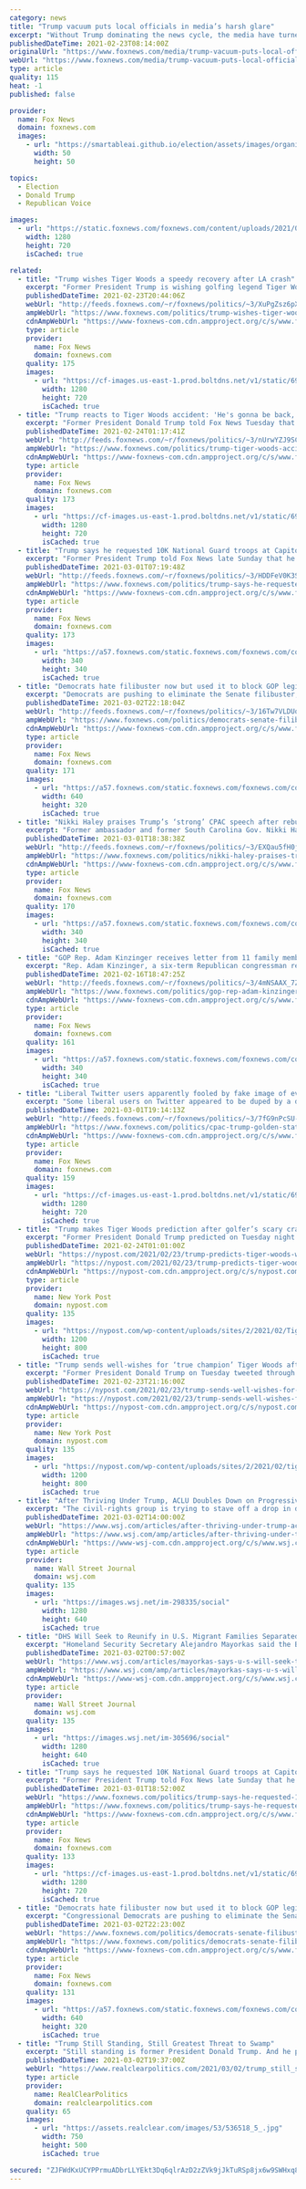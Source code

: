 ```yaml
---
category: news
title: "Trump vacuum puts local officials in media’s harsh glare"
excerpt: "Without Trump dominating the news cycle, the media have turned their attention to scandals and controversies like those involving the governor of New York, the governor of California, and a senator fr"
publishedDateTime: 2021-02-23T08:14:00Z
originalUrl: "https://www.foxnews.com/media/trump-vacuum-puts-local-officials-in-medias-harsh-glare"
webUrl: "https://www.foxnews.com/media/trump-vacuum-puts-local-officials-in-medias-harsh-glare"
type: article
quality: 115
heat: -1
published: false

provider:
  name: Fox News
  domain: foxnews.com
  images:
    - url: "https://smartableai.github.io/election/assets/images/organizations/foxnews.com-50x50.jpg"
      width: 50
      height: 50

topics:
  - Election
  - Donald Trump
  - Republican Voice

images:
  - url: "https://static.foxnews.com/foxnews.com/content/uploads/2021/02/Cruz-Cuomo.jpg"
    width: 1280
    height: 720
    isCached: true

related:
  - title: "Trump wishes Tiger Woods a speedy recovery after LA crash"
    excerpt: "Former President Trump is wishing golfing legend Tiger Woods well after he experienced a tragic car accident on Tuesday."
    publishedDateTime: 2021-02-23T20:44:06Z
    webUrl: "http://feeds.foxnews.com/~r/foxnews/politics/~3/XuPgZsz6pXU/trump-wishes-tiger-woods-a-speedy-recovery-after-la-crash"
    ampWebUrl: "https://www.foxnews.com/politics/trump-wishes-tiger-woods-a-speedy-recovery-after-la-crash.amp"
    cdnAmpWebUrl: "https://www-foxnews-com.cdn.ampproject.org/c/s/www.foxnews.com/politics/trump-wishes-tiger-woods-a-speedy-recovery-after-la-crash.amp"
    type: article
    provider:
      name: Fox News
      domain: foxnews.com
    quality: 175
    images:
      - url: "https://cf-images.us-east-1.prod.boltdns.net/v1/static/694940094001/b77fd6d9-01d7-4f05-b55c-46c5036d321e/d1927e9e-87bd-409d-b12b-a3c4ff0a798f/1280x720/match/image.jpg"
        width: 1280
        height: 720
        isCached: true
  - title: "Trump reacts to Tiger Woods accident: 'He's gonna be back, I have no doubt'"
    excerpt: "Former President Donald Trump told Fox News Tuesday that he has \"no doubt\" Tiger Woods will make a strong comeback after suffering serious injuries in a car accident in Southern California."
    publishedDateTime: 2021-02-24T01:17:41Z
    webUrl: "http://feeds.foxnews.com/~r/foxnews/politics/~3/nUrwYZJ9SCw/trump-tiger-woods-accident-injuries-golf-legend"
    ampWebUrl: "https://www.foxnews.com/politics/trump-tiger-woods-accident-injuries-golf-legend.amp"
    cdnAmpWebUrl: "https://www-foxnews-com.cdn.ampproject.org/c/s/www.foxnews.com/politics/trump-tiger-woods-accident-injuries-golf-legend.amp"
    type: article
    provider:
      name: Fox News
      domain: foxnews.com
    quality: 173
    images:
      - url: "https://cf-images.us-east-1.prod.boltdns.net/v1/static/694940094001/3d2f7fbe-a25c-474d-8f8f-0925a4e8c22e/e132704e-9e40-411a-b057-e50a94ef2efd/1280x720/match/image.jpg"
        width: 1280
        height: 720
        isCached: true
  - title: "Trump says he requested 10K National Guard troops at Capitol on day of riot"
    excerpt: "Former President Trump told Fox News late Sunday that he expressed concern over the crowd size near the Capitol days before the deadly riots last month and personally requested 10,000 National Guard troops be deployed."
    publishedDateTime: 2021-03-01T07:19:48Z
    webUrl: "http://feeds.foxnews.com/~r/foxnews/politics/~3/HDDFeV0K3SU/trump-says-he-requested-10k-national-guard-troops-at-capitol-on-day-of-riot"
    ampWebUrl: "https://www.foxnews.com/politics/trump-says-he-requested-10k-national-guard-troops-at-capitol-on-day-of-riot.amp"
    cdnAmpWebUrl: "https://www-foxnews-com.cdn.ampproject.org/c/s/www.foxnews.com/politics/trump-says-he-requested-10k-national-guard-troops-at-capitol-on-day-of-riot.amp"
    type: article
    provider:
      name: Fox News
      domain: foxnews.com
    quality: 173
    images:
      - url: "https://a57.foxnews.com/static.foxnews.com/foxnews.com/content/uploads/2018/09/340/340/demarche.jpg?ve=1&tl=1"
        width: 340
        height: 340
        isCached: true
  - title: "Democrats hate filibuster now but used it to block GOP legislation under Trump"
    excerpt: "Democrats are pushing to eliminate the Senate filibuster, which progressives paint as a tool of racism."
    publishedDateTime: 2021-03-02T22:18:04Z
    webUrl: "http://feeds.foxnews.com/~r/foxnews/politics/~3/16Tw7VLDUq4/democrats-senate-filibuster-2020-block-gop-legislation"
    ampWebUrl: "https://www.foxnews.com/politics/democrats-senate-filibuster-2020-block-gop-legislation.amp"
    cdnAmpWebUrl: "https://www-foxnews-com.cdn.ampproject.org/c/s/www.foxnews.com/politics/democrats-senate-filibuster-2020-block-gop-legislation.amp"
    type: article
    provider:
      name: Fox News
      domain: foxnews.com
    quality: 171
    images:
      - url: "https://a57.foxnews.com/static.foxnews.com/foxnews.com/content/uploads/2020/12/640/320/13877d8a-AP20365749407878-e1609436276614.jpg?ve=1&tl=1"
        width: 640
        height: 320
        isCached: true
  - title: "Nikki Haley praises Trump’s ‘strong’ CPAC speech after rebuking him weeks earlier"
    excerpt: "Former ambassador and former South Carolina Gov. Nikki Haley’s latest comments regarding Donald Trump are raising eyebrows."
    publishedDateTime: 2021-03-01T18:38:38Z
    webUrl: "http://feeds.foxnews.com/~r/foxnews/politics/~3/EXQau5fH0j0/nikki-haley-praises-trumps-strong-cpac-speech"
    ampWebUrl: "https://www.foxnews.com/politics/nikki-haley-praises-trumps-strong-cpac-speech.amp"
    cdnAmpWebUrl: "https://www-foxnews-com.cdn.ampproject.org/c/s/www.foxnews.com/politics/nikki-haley-praises-trumps-strong-cpac-speech.amp"
    type: article
    provider:
      name: Fox News
      domain: foxnews.com
    quality: 170
    images:
      - url: "https://a57.foxnews.com/static.foxnews.com/foxnews.com/content/uploads/2019/03/340/340/PaulSteinhauser.jpg?ve=1&tl=1"
        width: 340
        height: 340
        isCached: true
  - title: "GOP Rep. Adam Kinzinger receives letter from 11 family members disowning him over Trump opposition"
    excerpt: "Rep. Adam Kinzinger, a six-term Republican congressman representing Illinois, received a hand-written letter from 11 family members disowning him over his opposition of former President Donald Trump, Fox News has confirmed."
    publishedDateTime: 2021-02-16T18:47:25Z
    webUrl: "http://feeds.foxnews.com/~r/foxnews/politics/~3/4mNSAAX_7ZY/gop-rep-adam-kinzinger-letter-11-family-disowning-him-trump-opposition"
    ampWebUrl: "https://www.foxnews.com/politics/gop-rep-adam-kinzinger-letter-11-family-disowning-him-trump-opposition.amp"
    cdnAmpWebUrl: "https://www-foxnews-com.cdn.ampproject.org/c/s/www.foxnews.com/politics/gop-rep-adam-kinzinger-letter-11-family-disowning-him-trump-opposition.amp"
    type: article
    provider:
      name: Fox News
      domain: foxnews.com
    quality: 161
    images:
      - url: "https://a57.foxnews.com/static.foxnews.com/foxnews.com/content/uploads/2020/10/340/340/danielle-wallace-headshot.jpg?ve=1&tl=1"
        width: 340
        height: 340
        isCached: true
  - title: "Liberal Twitter users apparently fooled by fake image of evangelicals praying over golden Trump statue"
    excerpt: "Some liberal users on Twitter appeared to be duped by a digitally modified photo depicting evangelicals praying to a golden Trump statue at CPAC this weekend."
    publishedDateTime: 2021-03-01T19:14:13Z
    webUrl: "http://feeds.foxnews.com/~r/foxnews/politics/~3/7fG9nPcSU-U/cpac-trump-golden-statue-praying-photoshop"
    ampWebUrl: "https://www.foxnews.com/politics/cpac-trump-golden-statue-praying-photoshop.amp"
    cdnAmpWebUrl: "https://www-foxnews-com.cdn.ampproject.org/c/s/www.foxnews.com/politics/cpac-trump-golden-statue-praying-photoshop.amp"
    type: article
    provider:
      name: Fox News
      domain: foxnews.com
    quality: 159
    images:
      - url: "https://cf-images.us-east-1.prod.boltdns.net/v1/static/694940094001/950a44a4-3fe1-462d-bef6-5464ee18a268/7921c393-7fed-4dc2-a634-64b5a6ab730d/1280x720/match/image.jpg"
        width: 1280
        height: 720
        isCached: true
  - title: "Trump makes Tiger Woods prediction after golfer’s scary crash"
    excerpt: "Former President Donald Trump predicted on Tuesday night that Tiger Woods will make a comeback following his devastating car wreck. Trump spoke to Fox News about the golf legend after Woods"
    publishedDateTime: 2021-02-24T01:01:00Z
    webUrl: "https://nypost.com/2021/02/23/trump-predicts-tiger-woods-will-make-comeback-after-car-wreck/"
    ampWebUrl: "https://nypost.com/2021/02/23/trump-predicts-tiger-woods-will-make-comeback-after-car-wreck/amp/"
    cdnAmpWebUrl: "https://nypost-com.cdn.ampproject.org/c/s/nypost.com/2021/02/23/trump-predicts-tiger-woods-will-make-comeback-after-car-wreck/amp/"
    type: article
    provider:
      name: New York Post
      domain: nypost.com
    quality: 135
    images:
      - url: "https://nypost.com/wp-content/uploads/sites/2/2021/02/TigerWoodsTrump.jpg?quality=90&strip=all&w=1200"
        width: 1200
        height: 800
        isCached: true
  - title: "Trump sends well-wishes for ‘true champion’ Tiger Woods after car crash"
    excerpt: "Former President Donald Trump on Tuesday tweeted through an associate a get-well message for golfer Tiger Woods following a serious car accident in California. “Get well soon, Tiger. You are a"
    publishedDateTime: 2021-02-23T21:16:00Z
    webUrl: "https://nypost.com/2021/02/23/trump-sends-well-wishes-for-tiger-woods-after-car-crash/"
    ampWebUrl: "https://nypost.com/2021/02/23/trump-sends-well-wishes-for-tiger-woods-after-car-crash/amp/"
    cdnAmpWebUrl: "https://nypost-com.cdn.ampproject.org/c/s/nypost.com/2021/02/23/trump-sends-well-wishes-for-tiger-woods-after-car-crash/amp/"
    type: article
    provider:
      name: New York Post
      domain: nypost.com
    quality: 135
    images:
      - url: "https://nypost.com/wp-content/uploads/sites/2/2021/02/tiger-woods-donald-trump.jpg?quality=90&strip=all&w=1200"
        width: 1200
        height: 800
        isCached: true
  - title: "After Thriving Under Trump, ACLU Doubles Down on Progressive Stances"
    excerpt: "The civil-rights group is trying to stave off a drop in donations, which surged during former President Donald Trump’s term."
    publishedDateTime: 2021-03-02T14:00:00Z
    webUrl: "https://www.wsj.com/articles/after-thriving-under-trump-aclu-doubles-down-on-progressive-stances-11614693600"
    ampWebUrl: "https://www.wsj.com/amp/articles/after-thriving-under-trump-aclu-doubles-down-on-progressive-stances-11614693600"
    cdnAmpWebUrl: "https://www-wsj-com.cdn.ampproject.org/c/s/www.wsj.com/amp/articles/after-thriving-under-trump-aclu-doubles-down-on-progressive-stances-11614693600"
    type: article
    provider:
      name: Wall Street Journal
      domain: wsj.com
    quality: 135
    images:
      - url: "https://images.wsj.net/im-298335/social"
        width: 1280
        height: 640
        isCached: true
  - title: "DHS Will Seek to Reunify in U.S. Migrant Families Separated Under Trump"
    excerpt: "Homeland Security Secretary Alejandro Mayorkas said the Biden administration would seek legal pathways that could allow deported parents to join their children in the country."
    publishedDateTime: 2021-03-02T00:57:00Z
    webUrl: "https://www.wsj.com/articles/mayorkas-says-u-s-will-seek-to-reunify-migrant-families-separated-under-trump-policy-11614632727"
    ampWebUrl: "https://www.wsj.com/amp/articles/mayorkas-says-u-s-will-seek-to-reunify-migrant-families-separated-under-trump-policy-11614632727"
    cdnAmpWebUrl: "https://www-wsj-com.cdn.ampproject.org/c/s/www.wsj.com/amp/articles/mayorkas-says-u-s-will-seek-to-reunify-migrant-families-separated-under-trump-policy-11614632727"
    type: article
    provider:
      name: Wall Street Journal
      domain: wsj.com
    quality: 135
    images:
      - url: "https://images.wsj.net/im-305696/social"
        width: 1280
        height: 640
        isCached: true
  - title: "Trump says he requested 10K National Guard troops at Capitol on day of riot"
    excerpt: "Former President Trump told Fox News late Sunday that he expressed concern over the crowd size near the Capitol days before the deadly riots last month and personally requested 10,000 National Guard troops be deployed."
    publishedDateTime: 2021-03-01T18:52:00Z
    webUrl: "https://www.foxnews.com/politics/trump-says-he-requested-10k-national-guard-troops-at-capitol-on-day-of-riot"
    ampWebUrl: "https://www.foxnews.com/politics/trump-says-he-requested-10k-national-guard-troops-at-capitol-on-day-of-riot.amp"
    cdnAmpWebUrl: "https://www-foxnews-com.cdn.ampproject.org/c/s/www.foxnews.com/politics/trump-says-he-requested-10k-national-guard-troops-at-capitol-on-day-of-riot.amp"
    type: article
    provider:
      name: Fox News
      domain: foxnews.com
    quality: 133
    images:
      - url: "https://cf-images.us-east-1.prod.boltdns.net/v1/static/694940094001/c055ca10-6fad-441b-9b13-bc9cfa464a1a/21f7f894-6377-4ca8-8101-b98ee68f19ac/1280x720/match/image.jpg"
        width: 1280
        height: 720
        isCached: true
  - title: "Democrats hate filibuster now but used it to block GOP legislation under Trump"
    excerpt: "Congressional Democrats are pushing to eliminate the Senate filibuster, which progressives paint as a tool of racism, after making liberal use of the filibuster in 2020. \"Understand this: The filibuster gives veto power to Mitch McConnell."
    publishedDateTime: 2021-03-02T22:23:00Z
    webUrl: "https://www.foxnews.com/politics/democrats-senate-filibuster-2020-block-gop-legislation"
    ampWebUrl: "https://www.foxnews.com/politics/democrats-senate-filibuster-2020-block-gop-legislation.amp"
    cdnAmpWebUrl: "https://www-foxnews-com.cdn.ampproject.org/c/s/www.foxnews.com/politics/democrats-senate-filibuster-2020-block-gop-legislation.amp"
    type: article
    provider:
      name: Fox News
      domain: foxnews.com
    quality: 131
    images:
      - url: "https://a57.foxnews.com/static.foxnews.com/foxnews.com/content/uploads/2020/12/640/320/13877d8a-AP20365749407878-e1609436276614.jpg?ve=1&tl=1"
        width: 640
        height: 320
        isCached: true
  - title: "Trump Still Standing, Still Greatest Threat to Swamp"
    excerpt: "Still standing is former President Donald Trump. And he proved this week he aims to get back into the fight and swing away, dangerous as ever."
    publishedDateTime: 2021-03-02T19:37:00Z
    webUrl: "https://www.realclearpolitics.com/2021/03/02/trump_still_standing_still_greatest_threat_to_swamp_537217.html#!"
    type: article
    provider:
      name: RealClearPolitics
      domain: realclearpolitics.com
    quality: 65
    images:
      - url: "https://assets.realclear.com/images/53/536518_5_.jpg"
        width: 750
        height: 500
        isCached: true

secured: "ZJFWdKxUCYPPrmuADbrLLYEkt3Dq6qlrAzD2zZVk9jJkTuRSp8jx6w9SWHxq8KPb4CnwsXpB/EQxmJN4DVzISWxhXIqnq56vK9swtUlsbXPIQAZ5ZO7l2ZfhVZfENs57dqIamYKCYirtfK/NhL7YjC/1TGno0UlwPtM/0CbmerfSMzTrGz0/tRq+1ULxEzdwgN8WWEFo48CKCIqfbYoqHlI9spgKotAWb4ar0HvC/PFUL5pWQhjNZ8gOdMSTfiL1SZVfswwf01AWODyanachgx/uUpYygHtsOEZH0gDVkpwsxASdnrwCV0JVJwS1YDxfYqqOkcMt0+FMVJRco+o6ayCJ6Y1m7VCZKfx3nw/P+6k=;I4ITEhfCZV0/q4PMwCslEg=="
---
```


